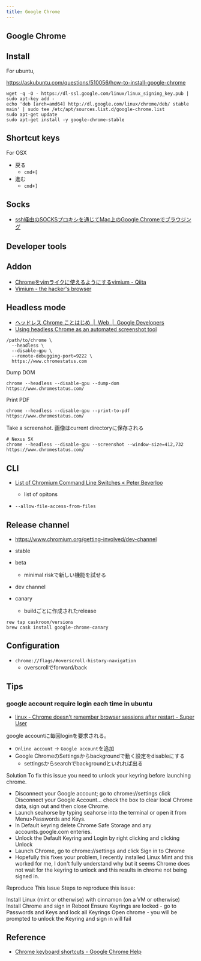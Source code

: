 ```yaml
---
title: Google Chrome
---
```


## Google Chrome

## Install

For ubuntu,

https://askubuntu.com/questions/510056/how-to-install-google-chrome

```
wget -q -O - https://dl-ssl.google.com/linux/linux_signing_key.pub | sudo apt-key add -
echo 'deb [arch=amd64] http://dl.google.com/linux/chrome/deb/ stable main' | sudo tee /etc/apt/sources.list.d/google-chrome.list
sudo apt-get update
sudo apt-get install -y google-chrome-stable
```

## Shortcut keys

For OSX

* 戻る
    * `cmd+[`
* 進む
    * `cmd+]`

## Socks
* [ssh経由のSOCKSプロキシを通じてMac上のGoogle Chromeでブラウジング](http://blog.wktk.co.jp/ja/entry/2014/03/11/ssh-socks-proxy-mac-chrome)

## Developer tools

## Addon
* [Chromeをvimライクに使えるようにするvimium - Qiita](https://qiita.com/satoshi03/items/9fdfcd0e46e095ec68c1)
* [Vimium - the hacker's browser](http://vimium.github.io/)


## Headless mode
* [ヘッドレス Chrome ことはじめ  |  Web  |  Google Developers](https://developers.google.com/web/updates/2017/04/headless-chrome?hl=ja)
* [Using headless Chrome as an automated screenshot tool](https://medium.com/@dschnr/using-headless-chrome-as-an-automated-screenshot-tool-4b07dffba79a)

```
/path/to/chrome \
  --headless \
  --disable-gpu \
  --remote-debugging-port=9222 \
  https://www.chromestatus.com
```

Dump DOM

```
chrome --headless --disable-gpu --dump-dom https://www.chromestatus.com/
```

Print PDF

```
chrome --headless --disable-gpu --print-to-pdf https://www.chromestatus.com/
```

Take a screenshot.
画像はcurrent directoryに保存される

```
# Nexus 5X
chrome --headless --disable-gpu --screenshot --window-size=412,732 https://www.chromestatus.com/
```

## CLI
* [List of Chromium Command Line Switches « Peter Beverloo](https://peter.sh/experiments/chromium-command-line-switches/)
    * list of opitons

* `--allow-file-access-from-files`

## Release channel
* https://www.chromium.org/getting-involved/dev-channel

* stable
* beta
    * minimal riskで新しい機能を試せる
* dev channel
* canary
    * buildごとに作成されたrelease

```
rew tap caskroom/versions
brew cask install google-chrome-canary
```

## Configuration

* `chrome://flags/#overscroll-history-navigation `
    * overscrollでforward/back

## Tips

### google account require login each time in ubuntu
* [linux \- Chrome doesn't remember browser sessions after restart \- Super User](https://superuser.com/questions/1130862/chrome-doesnt-remember-browser-sessions-after-restart)

google accountに毎回loginを要求される。

* `Online account` -> `Google account`を追加
* Google ChromeのSettingsからbackgroundで動く設定をdisableにする
    * settingsからsearchでbackgroundといれれば出る


Solution
To fix this issue you need to unlock your keyring before launching chrome.

* Disconnect your Google account; go to chrome://settings click Disconnect your Google Account... check the box to clear local Chrome data, sign out and then close Chrome.
* Launch seahorse by typing seahorse into the terminal or open it from Menu>Passwords and Keys.
* In Default keyring delete Chrome Safe Storage and any accounts.google.com enteries.
* Unlock the Default Keyring and Login by right clicking and clicking Unlock
* Launch Chrome, go to chrome://settings and click Sign in to Chrome
* Hopefully this fixes your problem, I recently installed Linux Mint and this worked for me, I don't fully understand why but it seems Chrome does not wait for the keyring to unlock and this results in chrome not being signed in.

Reproduce This Issue
Steps to reproduce this issue:

Install Linux (mint or otherwise) with cinnamon (on a VM or otherwise)
Install Chrome and sign in
Reboot
Ensure Keyrings are locked - go to Passwords and Keys and lock all Keyrings
Open chrome - you will be prompted to unlock the Keyring and sign in will fail

## Reference
* [Chrome keyboard shortcuts - Google Chrome Help](https://support.google.com/chrome/answer/157179?hl=en)
